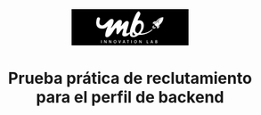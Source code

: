 <div align="center">
    <img src="recursos/mbinnovation.png" alt="logo">
    <h1>Prueba prática de reclutamiento para el perfil de backend</h1>
</div>
